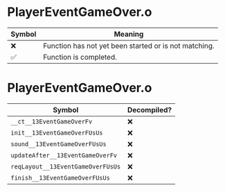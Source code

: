 # PlayerEventGameOver.o
| Symbol | Meaning 
| ------------- | ------------- 
| :x: | Function has not yet been started or is not matching. 
| :white_check_mark: | Function is completed. 


# PlayerEventGameOver.o
| Symbol | Decompiled? |
| ------------- | ------------- |
| `__ct__13EventGameOverFv` | :x: |
| `init__13EventGameOverFUsUs` | :x: |
| `sound__13EventGameOverFUsUs` | :x: |
| `updateAfter__13EventGameOverFv` | :x: |
| `reqLayout__13EventGameOverFUsUs` | :x: |
| `finish__13EventGameOverFUsUs` | :x: |
